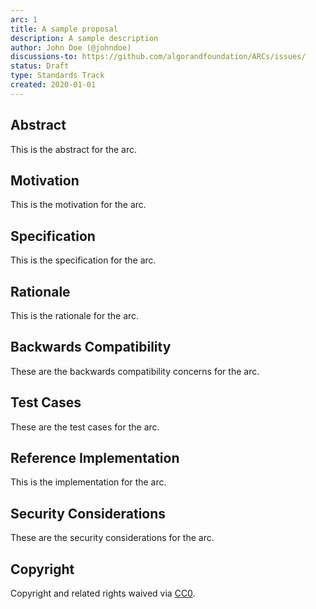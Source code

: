```yaml
---
arc: 1
title: A sample proposal
description: A sample description
author: John Doe (@johndoe)
discussions-to: https://github.com/algorandfoundation/ARCs/issues/
status: Draft
type: Standards Track
created: 2020-01-01
---
```


## Abstract
This is the abstract for the arc.

## Motivation
This is the motivation for the arc.

## Specification
This is the specification for the arc.

## Rationale
This is the rationale for the arc.

## Backwards Compatibility
These are the backwards compatibility concerns for the arc.

## Test Cases
These are the test cases for the arc.

## Reference Implementation
This is the implementation for the arc.

## Security Considerations
These are the security considerations for the arc.

## Copyright
Copyright and related rights waived via [CC0](../LICENSE.md).
